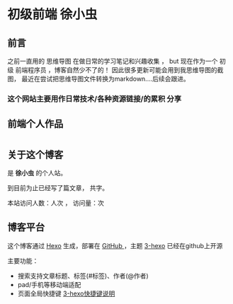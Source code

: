 # 初级前端 徐小虫
## 前言
之前一直用的 思维导图 在做日常的学习笔记和兴趣收集 ，
but 现在作为一个 初级 前端程序员 ，博客自然少不了的！
因此很多更新可能会用到我思维导图的截图，
最近在尝试把思维导图文件转换为markdown....后续会跟进。

### 这个网站主要用作日常技术/各种资源链接/的累积 分享

## 前端个人作品

# 

## 关于这个博客
是 **徐小虫** 的个人站。

到目前为止已经写了<code class="article_number"></code>篇文章， 共<code class="site_word_count"></code>字。

本站访问人数：<code class="site_uv"></code>人次 ， 访问量：<code class="site_pv"></code>次

## 博客平台
这个博客通过 [Hexo](https://hexo.io/) 生成，部署在 [GitHub ](https://github.com/git-ray/git-ray.github.io/)，主题 [3-hexo](https://github.com/yelog/hexo-theme-3-hexo) 已经在github上开源

主要功能：
- 搜索支持文章标题、标签(#标签)、作者(@作者)
- pad/手机等移动端适配
- 页面全局快捷键 <a href='http://yelog.org/2017/03/24/3-hexo-shortcuts/'>3-hexo快捷键说明</a>
